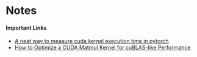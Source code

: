 # Notes

#### Important Links
  - [A neat way to measure cuda kernel execution time in pytorch](https://www.speechmatics.com/company/articles-and-news/timing-operations-in-pytorch)
  - [How to Optimize a CUDA Matmul Kernel for cuBLAS-like Performance](https://siboehm.com/articles/22/CUDA-MMM)
